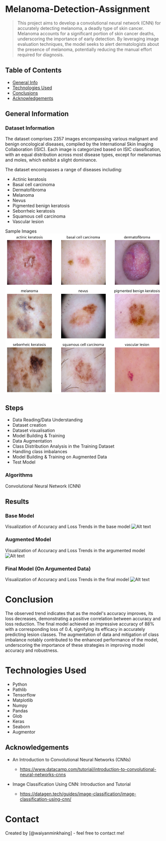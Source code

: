 # Melanoma-Detection-Assignment
>
> This project aims to develop a convolutional neural network (CNN) for accurately detecting melanoma, a deadly type of skin cancer. Melanoma accounts for a significant portion of skin cancer deaths, underscoring the importance of early detection. By leveraging image evaluation techniques, the model seeks to alert dermatologists about the presence of melanoma, potentially reducing the manual effort required for diagnosis.

## Table of Contents
* [General Info](#general-information)
* [Technologies Used](#technologies-used)
* [Conclusions](#conclusions)
* [Acknowledgements](#acknowledgements)

## General Information

### Dataset Information

The dataset comprises 2357 images encompassing various malignant and benign oncological diseases, compiled by the International Skin Imaging Collaboration (ISIC). Each image is categorized based on ISIC classification, with an equal distribution across most disease types, except for melanomas and moles, which exhibit a slight dominance.  

The dataset encompasses a range of diseases including:

- Actinic keratosis
- Basal cell carcinoma
- Dermatofibroma
- Melanoma
- Nevus
- Pigmented benign keratosis
- Seborrheic keratosis
- Squamous cell carcinoma
- Vascular lesion

Sample Images
![Alt text](sample_images.png)

## Steps

- Data Reading/Data Understanding
- Dataset creation
- Dataset visualisation
- Model Building & Training
- Data Augmentation
- Class Distribution Analysis in the Training Dataset
- Handling class imbalances
- Model Building & Training on Augmented Data
- Test Model

### Algorithms

Convolutional Neural Network (CNN)

## Results

### Base Model

Visualization of Accuracy and Loss Trends in the base model
![Alt text](base_model_visualizaion.png)

### Augmented Model

Visualization of Accuracy and Loss Trends in the argumented model
![Alt text](augmented_model_visualizaion.png)

### Final Model (On Argumented Data)

Visualization of Accuracy and Loss Trends in the final model
![Alt text](final_model_visualizaion.png)

# Conclusion

The observed trend indicates that as the model's accuracy improves, its loss decreases, demonstrating a positive correlation between accuracy and loss reduction. The final model achieved an impressive accuracy of 88% with a corresponding loss of 0.4, signifying its efficacy in accurately predicting lesion classes. The augmentation of data and mitigation of class imbalance notably contributed to the enhanced performance of the model, underscoring the importance of these strategies in improving model accuracy and robustness.

# Technologies Used

- Python
- Pathlib
- Tensorflow
- Matplotlib
- Numpy
- Pandas
- Glob
- Keras
- Seaborn
- Augmentor

## Acknowledgements
- An Introduction to Convolutional Neural Networks (CNNs)
    - https://www.datacamp.com/tutorial/introduction-to-convolutional-neural-networks-cnns

- Image Classification Using CNN: Introduction and Tutorial
    - https://datagen.tech/guides/image-classification/image-classification-using-cnn/

# Contact

Created by [@waiyanminkhaing] - feel free to contact me!
